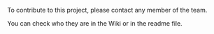 To contribute to this project, please contact any member of the team.

You can check who they are in the Wiki or in the readme file.
